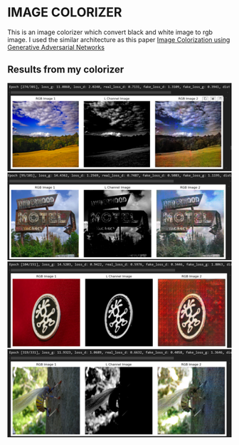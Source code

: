 # IMAGE COLORIZER
This is an image colorizer which convert black and white image to rgb image.
I used the similar architecture as this paper [Image Colorization using Generative Adversarial Networks](https://arxiv.org/abs/1803.05400)
## Results from my colorizer
![result-1](results/Screenshot_2024-09-30_204922.png)
![result-2](results/Screenshot_2024-09-30_160857.png)
![result-3](results/Screenshot_2024-09-30_162158.png)
![result-4](results/Screenshot_2024-09-30_205919.png)
